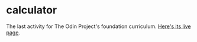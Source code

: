 # calculator
The last activity for The Odin Project's foundation curriculum.
[Here's its live page](https://codenamerey.github.io/calculator).

